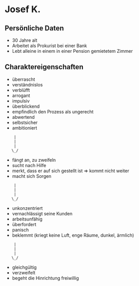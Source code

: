 # Josef K.

## Persönliche Daten

- 30 Jahre alt
- Arbeitet als Prokurist bei einer Bank
- Lebt alleine in einem in einer Pension gemietetem Zimmer

## Charaktereigenschaften

- überrascht
- verständnislos
- verblüfft
- arrogant
- impulsiv
- überblickend
- empfindlich den Prozess als ungerecht
- abwertend
- selbstsicher
- ambitioniert

```
    |
    |
    |
   \_/
```

- fängt an, zu zweifeln
- sucht nach Hilfe
- merkt, dass er auf sich gestellt ist
  => kommt nicht weiter
- macht sich Sorgen

```
    |
    |
    |
   \_/
```

- unkonzentriert
- vernachlässigt seine Kunden
- arbeitsunfähig
- überfordert
- panisch
- beklemmt (kriegt keine Luft, enge Räume, dunkel, ärmlich)

```
    |
    |
    |
   \_/
```

- gleichgültig
- verzweifelt
- begeht die Hinrichtung freiwillig
